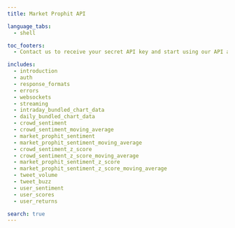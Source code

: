 ```yaml
---
title: Market Prophit API

language_tabs:
  - shell

toc_footers:
  - Contact us to receive your secret API key and start using our API at the [Developer Portal](https://open.marketprophit.com/)

includes:
  - introduction
  - auth
  - response_formats
  - errors
  - websockets
  - streaming
  - intraday_bundled_chart_data
  - daily_bundled_chart_data
  - crowd_sentiment
  - crowd_sentiment_moving_average
  - market_prophit_sentiment
  - market_prophit_sentiment_moving_average
  - crowd_sentiment_z_score
  - crowd_sentiment_z_score_moving_average
  - market_prophit_sentiment_z_score
  - market_prophit_sentiment_z_score_moving_average
  - tweet_volume
  - tweet_buzz
  - user_sentiment
  - user_scores
  - user_returns

search: true
---
```

